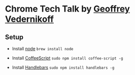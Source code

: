 Chrome Tech Talk by [Geoffrey Vedernikoff](http://twitter.com/yefim323)
========================================================================

## Setup

* Install [node](http://nodejs.org) `brew install node`

* Install [CoffeeScript](http://coffeescript.org) `sudo npm install coffee-script -g`

* Install [Handlebars](http://handlebarsjs.com) `sudo npm install handlebars -g`
